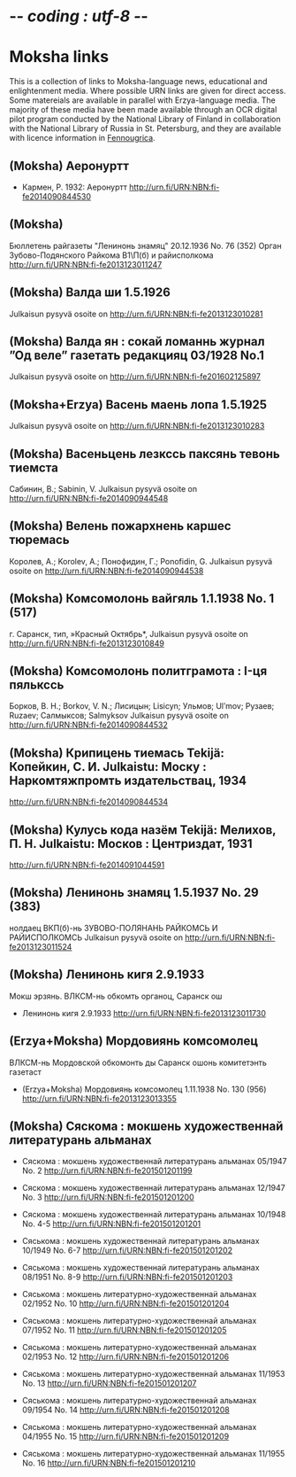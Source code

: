 # -*- coding : utf-8 -*-
# Moksha links

This is a collection of links to Moksha-language news, educational and enlightenment media. Where possible URN links are given for direct access. Some matereials are available in parallel with Erzya-language media. The majority of these media have been made available through an OCR digital pilot program conducted by the National Library of Finland in collaboration with the National Library of Russia in St. Petersburg, and they are available with licence information in [Fennougrica](https://fennougrica.kansalliskirjasto.fi).

## (Moksha) Аеронуртт

- Кармен, Р. 1932: Аеронуртт 
 http://urn.fi/URN:NBN:fi-fe2014090844530

## (Moksha)
Бюллетень райгазеты "Ленинонь знамяц" 20.12.1936 No. 76 (352)
Орган Зубово-Подянского Райкома В1\П(б) и райисполкома
http://urn.fi/URN:NBN:fi-fe2013123011247

## (Moksha) Валда ши 1.5.1926
Julkaisun pysyvä osoite on http://urn.fi/URN:NBN:fi-fe2013123010281

## (Moksha) Валда ян : сокай ломаннь журнал ”Од веле” газетать редакцияц 03/1928 No.1
Julkaisun pysyvä osoite on http://urn.fi/URN:NBN:fi-fe201602125897

## (Moksha+Erzya) Васень маень лопа 1.5.1925
Julkaisun pysyvä osoite on http://urn.fi/URN:NBN:fi-fe2013123010283

## (Moksha) Васеньцень лезкссь паксянь тевонь тиемста
Сабинин, В.; Sаbinin, V.
Julkaisun pysyvä osoite on http://urn.fi/URN:NBN:fi-fe2014090944548

## (Moksha) Велень пожархнень каршес тюремась
Королев, А.; Korolev, A.; Понофидин, Г.; Ponofidin, G.
Julkaisun pysyvä osoite on http://urn.fi/URN:NBN:fi-fe2014090944538 

## (Moksha) Комсомолонь вайгяль 1.1.1938 No. 1 (517)
г. Саранск, тип, »Красный Октябрь*,
Julkaisun pysyvä osoite on http://urn.fi/URN:NBN:fi-fe2013123010849 

## (Moksha) Комсомолонь политграмота : I-ця пялькссь
Борков, В. Н.; Borkov, V. N.; Лисицын; Lisicyn; Ульмов; Ulʹmov; Рузаев; Ruzаev; Салмыксов; Sаlmyksov
Julkaisun pysyvä osoite on http://urn.fi/URN:NBN:fi-fe2014090844532

## (Moksha)  Крипицень тиемась Tekijä: Копейкин, С. И. Julkaistu: Моску : Наркомтяжпромть издательствац, 1934
http://urn.fi/URN:NBN:fi-fe2014090844534

## (Moksha)  Кулусь кода назём Tekijä: Мелихов, П. Н. Julkaistu: Москов : Центриздат, 1931
 http://urn.fi/URN:NBN:fi-fe2014091044591

## (Moksha) Ленинонь знамяц 1.5.1937 No. 29 (383)
нолдаец ВКП(б)-нь ЗУВОВО-ПОЛЯНАНЬ РАЙКОМСЬ И РАЙИСПОЛКОМСЬ
Julkaisun pysyvä osoite on http://urn.fi/URN:NBN:fi-fe2013123011524

## (Moksha) Ленинонь кигя 2.9.1933
Мокш эрзянь. ВЛКСМ-нь обкомть органоц, Саранск ош

- Ленинонь кигя 2.9.1933
http://urn.fi/URN:NBN:fi-fe2013123011730

## (Erzya+Moksha) Мордовиянь комсомолец
ВЛКСМ-нь Мордовской обкомонть ды Саранск ошонь комитетэнть газетаст

- (Erzya+Moksha) Мордовиянь комсомолец 1.11.1938 No. 130 (956)
http://urn.fi/URN:NBN:fi-fe2013123013355

## (Moksha) Сяскома : мокшень художественнай литературань альманах

- Сяскома : мокшень художественнай литературань альманах 05/1947 No. 2
http://urn.fi/URN:NBN:fi-fe201501201199

- Сяскома : мокшень художественнаӥ литературань альманах 12/1947 No. 3
http://urn.fi/URN:NBN:fi-fe201501201200

- Сяскома : мокшень художественнай литературань альманах 10/1948 No. 4-5
http://urn.fi/URN:NBN:fi-fe201501201201

- Сяськома : мокшень художественнаӥ литературань альманах 10/1949 No. 6-7
http://urn.fi/URN:NBN:fi-fe201501201202

- Сяськома : мокшень художественнаӥ литературань альманах 08/1951 No. 8-9
http://urn.fi/URN:NBN:fi-fe201501201203

- Сяськома : мокшень литературно-художественнаӥ альманах 02/1952 No. 10
http://urn.fi/URN:NBN:fi-fe201501201204

- Сяськома : мокшень литературно-художественнай альманах 07/1952 No. 11
http://urn.fi/URN:NBN:fi-fe201501201205

- Сяськома : мокшень литературно-художественнай альманах 02/1953 No. 12
http://urn.fi/URN:NBN:fi-fe201501201206

- Сяськома : мокшень литературно-художественнай альманах 11/1953 No. 13
http://urn.fi/URN:NBN:fi-fe201501201207

- Сяськома : мокшень литературно-художественнай альманах 09/1954 No. 14
http://urn.fi/URN:NBN:fi-fe201501201208

- Сяськома : мокшень литературно-художественнай альманах 04/1955 No. 15
http://urn.fi/URN:NBN:fi-fe201501201209

- Сяськома : мокшень литературно-художественнай альманах 11/1955 No. 16
http://urn.fi/URN:NBN:fi-fe201501201210


